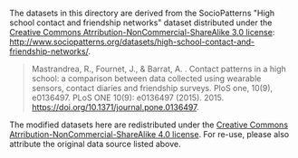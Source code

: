 The datasets in this directory are derived from the SocioPatterns "High school contact and friendship networks" dataset distributed under the [Creative Commons Atrribution-NonCommercial-ShareAlike 3.0 license](https://creativecommons.org/licenses/by-nc-sa/3.0/): http://www.sociopatterns.org/datasets/high-school-contact-and-friendship-networks/. 

> Mastrandrea, R., Fournet, J., & Barrat, A. . Contact patterns in a high school: a comparison between data collected using wearable sensors, contact diaries and friendship surveys. PloS one, 10(9), e0136497. PLoS ONE 10(9): e0136497 (2015). 2015. https://doi.org/10.1371/journal.pone.0136497.

The modified datasets here are redistributed under the [Creative Commons Atrribution-NonCommercial-ShareAlike 4.0 license](https://creativecommons.org/licenses/by-nc-sa/4.0/). For re-use, please also attribute the original data source listed above.

